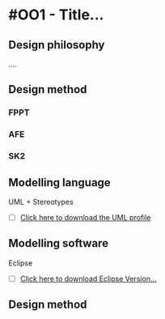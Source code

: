 # #OO1 - Title...



## Design philosophy

....

## Design method

### FPPT

### AFE

### SK2

## Modelling language

UML + Stereotypes

- [ ] [Click here to download the UML profile]()

## Modelling software

Eclipse

- [ ] [Click here to download Eclipse Version...]()

## Design method

